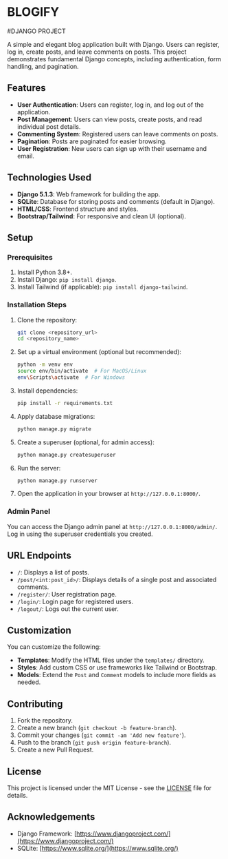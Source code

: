 # BLOGIFY
#DJANGO PROJECT

A simple and elegant blog application built with Django. Users can register, log in, create posts, and leave comments on posts. This project demonstrates fundamental Django concepts, including authentication, form handling, and pagination.

## Features

- **User Authentication**: Users can register, log in, and log out of the application.
- **Post Management**: Users can view posts, create posts, and read individual post details.
- **Commenting System**: Registered users can leave comments on posts.
- **Pagination**: Posts are paginated for easier browsing.
- **User Registration**: New users can sign up with their username and email.
  
## Technologies Used

- **Django 5.1.3**: Web framework for building the app.
- **SQLite**: Database for storing posts and comments (default in Django).
- **HTML/CSS**: Frontend structure and styles.
- **Bootstrap/Tailwind**: For responsive and clean UI (optional).
  
## Setup

### Prerequisites

1. Install Python 3.8+.
2. Install Django: `pip install django`.
3. Install Tailwind (if applicable): `pip install django-tailwind`.

### Installation Steps

1. Clone the repository:
    ```bash
    git clone <repository_url>
    cd <repository_name>
    ```

2. Set up a virtual environment (optional but recommended):
    ```bash
    python -m venv env
    source env/bin/activate  # For MacOS/Linux
    env\Scripts\activate  # For Windows
    ```

3. Install dependencies:
    ```bash
    pip install -r requirements.txt
    ```

4. Apply database migrations:
    ```bash
    python manage.py migrate
    ```

5. Create a superuser (optional, for admin access):
    ```bash
    python manage.py createsuperuser
    ```

6. Run the server:
    ```bash
    python manage.py runserver
    ```

7. Open the application in your browser at `http://127.0.0.1:8000/`.

### Admin Panel

You can access the Django admin panel at `http://127.0.0.1:8000/admin/`. Log in using the superuser credentials you created.

## URL Endpoints

- `/`: Displays a list of posts.
- `/post/<int:post_id>/`: Displays details of a single post and associated comments.
- `/register/`: User registration page.
- `/login/`: Login page for registered users.
- `/logout/`: Logs out the current user.

## Customization

You can customize the following:

- **Templates**: Modify the HTML files under the `templates/` directory.
- **Styles**: Add custom CSS or use frameworks like Tailwind or Bootstrap.
- **Models**: Extend the `Post` and `Comment` models to include more fields as needed.

## Contributing

1. Fork the repository.
2. Create a new branch (`git checkout -b feature-branch`).
3. Commit your changes (`git commit -am 'Add new feature'`).
4. Push to the branch (`git push origin feature-branch`).
5. Create a new Pull Request.

## License

This project is licensed under the MIT License - see the [LICENSE](LICENSE) file for details.

## Acknowledgements

- Django Framework: [https://www.djangoproject.com/](https://www.djangoproject.com/)
- SQLite: [https://www.sqlite.org/](https://www.sqlite.org/)


